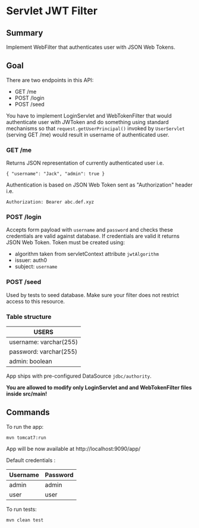 # Servlet JWT Filter

## Summary

Implement WebFilter that authenticates user with JSON Web Tokens.

## Goal

There are two endpoints in this API:

* GET /me
* POST /login
* POST /seed

You have to implement LoginServlet and WebTokenFilter that would authenticate user with JWToken and do something
using standard mechanisms so that `request.getUserPrincipal()` invoked by `UserServlet` (serving GET /me)
would result in username of authenticated user.

### GET /me
Returns JSON representation of currently authenticated user i.e.

    { "username": "Jack", "admin": true }
    
Authentication is based on JSON Web Token sent as "Authorization" header i.e.

    Authorization: Bearer abc.def.xyz
    
### POST /login
Accepts form payload with `username` and `password` and checks these credentials are valid against database.
If credentials are valid it returns JSON Web Token. 
Token must be created using:

* algorithm taken from servletContext attribute `jwtAlgorithm`
* issuer: auth0
* subject: `username`

### POST /seed
Used by tests to seed database. Make sure your filter does not restrict access to this resource.

 

### Table structure

| USERS |
|-------|
|username: varchar(255)|
|password: varchar(255)|
|admin: boolean|

App ships with pre-configured DataSource `jdbc/authority`.

**You are allowed to modify only LoginServlet and and WebTokenFilter files inside src/main!**

## Commands

To run the app:

    mvn tomcat7:run

App will be now available at http://localhost:9090/app/

Default credentials :

|Username|Password|
|--------|--------|
|admin   |admin   |
|user    |user    |

To run tests:
 
    mvn clean test
